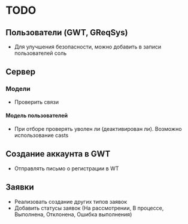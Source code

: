 # TODO

## Пользователи (GWT, GReqSys)

- Для улучшения безопасности, можно добавить в записи пользователей соль

## Сервер

### Модели

- Проверить связи

#### Модель пользователей

- При отборе проверять уволен ли (деактивирован ли). Возможно использование casts

## Создание аккаунта в GWT

- Отправлять письмо о регистрации в WT

## Заявки

- Реализовать создание других типов заявок
- Добавить статусы заявок (На рассмотрении, В процессе, Выполнена, Отклонена, Ошибка выполнения)
